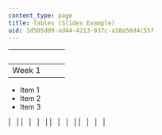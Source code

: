 ```yaml
---
content_type: page
title: Tables (Slides Example)
uid: 1d505d09-ad44-4213-937c-a18a56d4c557
---
```

|   |   |   |
| --- | --- | --- |
| Week 1 | 
- Item 1
- Item 2
- Item 3

 |   |
|   |   |   |
|   |   |   |
|   |   |   |